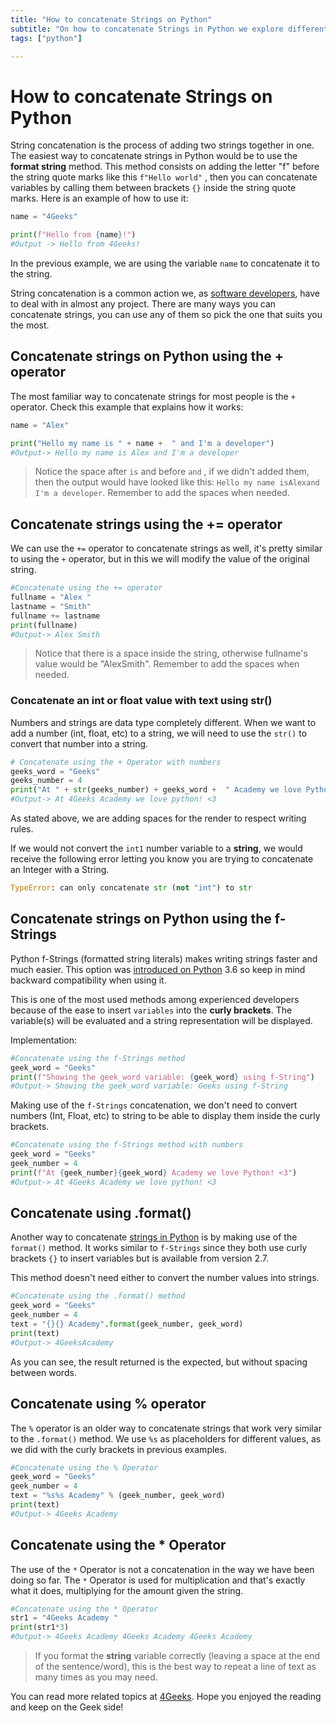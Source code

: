 ```yaml
---
title: "How to concatenate Strings on Python"
subtitle: "On how to concatenate Strings in Python we explore different ways to concatenate and your choosing will depend on your style and needs."
tags: ["python"]

---
```


<!-- hide -->
# How to concatenate Strings on Python
<!-- endhide -->
 
String concatenation is the process of adding two strings together in one. The easiest way to concatenate strings in Python would be to use the **format string** method. This method consists on adding the letter "f" before the string quote marks like this `f"Hello world"` , then you can concatenate variables by calling them between brackets `{}` inside the string quote marks. Here is an example of how to use it:

```python 
name = "4Geeks"

print(f"Hello from {name}!")
#Output -> Hello from 4Geeks!
```

In the previous example, we are using the variable `name` to concatenate it to the string.

String concatenation is a common action we, as [software developers](https://4geeksacademy.com/us/coding-bootcamps/part-time-full-stack-developer), have to deal with in almost any project. There are many ways you can concatenate strings, you can use any of them so pick the one that suits you the most.

## Concatenate strings on Python using the + operator

The most familiar way to concatenate strings for most people is the `+` operator. Check this example that explains how it works:

```python
name = "Alex"

print("Hello my name is " + name +  " and I'm a developer")
#Output-> Hello my name is Alex and I'm a developer
```

> Notice the space after `is` and before `and` , if we didn't added them, then the output would have looked like this: `Hello my name isAlexand I'm a developer`. Remember to add the spaces when needed.

## Concatenate strings using the += operator

We can use the `+=` operator to concatenate strings as well, it's pretty similar to using the `+` operator, but in this we will modify the value of the original string.

```python
#Concatenate using the += operator
fullname = "Alex "
lastname = "Smith"
fullname += lastname
print(fullname)
#Output-> Alex Smith
```

> Notice that there is a space inside the string, otherwise fullname's value would be "AlexSmith". Remember to add the spaces when needed.

### Concatenate an int or float value with text using str()

Numbers and strings are data type completely different. When we want to add a number (int, float, etc) to a string, we will need to use the `str()` to convert that number into a string.

```python
# Concatenate using the + Operator with numbers
geeks_word = "Geeks"
geeks_number = 4
print("At " + str(geeks_number) + geeks_word +  " Academy we love Python! <3")
#Output-> At 4Geeks Academy we love python! <3
```

As stated above, we are adding spaces for the render to respect writing rules.

If we would not convert the `int1` number variable to a **string**, we would receive the following error letting you know you are trying to concatenate an Integer with a String.

```python
TypeError: can only concatenate str (not "int") to str
```

## Concatenate strings on Python using the f-Strings

Python f-Strings (formatted string literals) makes writing strings faster and much easier. This option was [introduced on Python](https://4geeks.com/lesson/intro-to-python) 3.6 so keep in mind backward compatibility when using it.

This is one of the most used methods among experienced developers because of the ease to insert `variables` into the **curly brackets**. The variable(s) will be evaluated and a string representation will be displayed. 

Implementation: 

```python
#Concatenate using the f-Strings method
geek_word = "Geeks"
print(f"Showing the geek_word variable: {geek_word} using f-String")
#Output-> Showing the geek_word variable: Geeks using f-String
```

Making use of the `f-Strings` concatenation, we don't need to convert numbers (Int, Float, etc) to string to be able to display them inside the curly brackets.

```python
#Concatenate using the f-Strings method with numbers 
geek_word = "Geeks"
geek_number = 4
print(f"At {geek_number}{geek_word} Academy we love Python! <3")
#Output-> At 4Geeks Academy we love python! <3
```

## Concatenate using .format()

Another way to concatenate [strings in Python](https://4geeks.com/lesson/working-with-strings-in-python) is by making use of the `format()` method. It works similar to `f-Strings` since they both use curly brackets `{}` to insert variables but is available from version 2.7.

This method doesn't need either to convert the number values into strings.

```python
#Concatenate using the .format() method
geek_word = "Geeks"
geek_number = 4
text = "{}{} Academy".format(geek_number, geek_word)
print(text)
#Output-> 4GeeksAcademy
```

As you can see, the result returned is the expected, but without spacing between words.

## Concatenate using % operator

The `%` operator is an older way to concatenate strings that work very similar to the `.format()` method. We use `%s` as placeholders for different values, as we did with the curly brackets in previous examples.

```python
#Concatenate using the % Operator
geek_word = "Geeks"
geek_number = 4
text = "%s%s Academy" % (geek_number, geek_word)
print(text)
#Output-> 4Geeks Academy
```

## Concatenate using the * Operator 

The use of the `*` Operator is not a concatenation in the way we have been doing so far. The `*` Operator is used for multiplication and that's exactly what it does, multiplying for the amount given the string.

```python
#Concatenate using the * Operator
str1 = "4Geeks Academy "
print(str1*3)
#Output-> 4Geeks Academy 4Geeks Academy 4Geeks Academy 
```

> If you format the **string** variable correctly (leaving a space at the end of the sentence/word), this is the best way to repeat a line of text as many times as you may need.

You can read more related topics at [4Geeks](https://4geeks.com). Hope you enjoyed the reading and keep on the Geek side!
